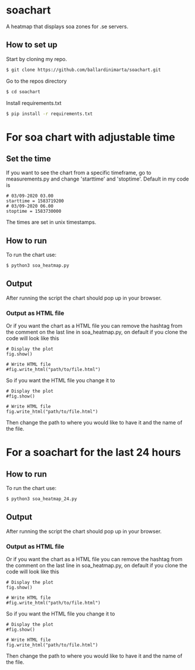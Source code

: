 # soachart
A heatmap that displays soa zones for .se servers. 

## How to set up
Start by cloning my repo.

```bash
$ git clone https://github.com/ballardinimarta/soachart.git
```
Go to the repos directory 

```bash
$ cd soachart
```

Install requirements.txt

```bash
$ pip install -r requirements.txt
``` 

# For soa chart with adjustable time
## Set the time
If you want to see the chart from a specific timeframe, go to measurements.py and change 'starttime' and 'stoptime'. Default in my code is 
```
# 03/09-2020 03.00
starttime = 1583719200
# 03/09-2020 06.00
stoptime = 1583730000
```
The times are set in unix timestamps.

## How to run
To run the chart use:
```bash
$ python3 soa_heatmap.py
```

## Output
After running the script the chart should pop up in your browser.

### Output as HTML file
Or if you want the chart as a HTML file you can remove the hashtag from the comment on the last line in soa_heatmap.py, on default if you clone the code will look like this
```
# Display the plot
fig.show()

# Write HTML file
#fig.write_html("path/to/file.html")

```
So if you want the HTML file you change it to
```
# Display the plot
#fig.show()

# Write HTML file
fig.write_html("path/to/file.html")

```
Then change the path to where you would like to have it and the name of the file.

# For a soachart for the last 24 hours

## How to run
To run the chart use:
```bash
$ python3 soa_heatmap_24.py
```

## Output
After running the script the chart should pop up in your browser.

### Output as HTML file
Or if you want the chart as a HTML file you can remove the hashtag from the comment on the last line in soa_heatmap.py, on default if you clone the code will look like this
```
# Display the plot
fig.show()

# Write HTML file
#fig.write_html("path/to/file.html")

```
So if you want the HTML file you change it to
```
# Display the plot
#fig.show()

# Write HTML file
fig.write_html("path/to/file.html")

```
Then change the path to where you would like to have it and the name of the file.
